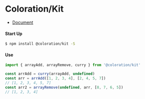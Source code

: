 # Coloration/Kit

- [Document](http://docs.coloration.top/kit/)


#### Start Up

```bash
$ npm install @coloration/kit -S
```

#### Use

``` js
import { arrayAdd, arrayRemove, curry } from '@coloration/kit'

const arrAdd = curry(arrayAdd, undefined)
const arr = arrAdd([1, 2, 3, 4], [2, 4, 5, 7])
// [1, 2, 3, 4, 5, 7]
const arr2 = arrayRemove(undefined, arr, [8, 7, 6, 5])
// [1, 2, 3, 4]
```
